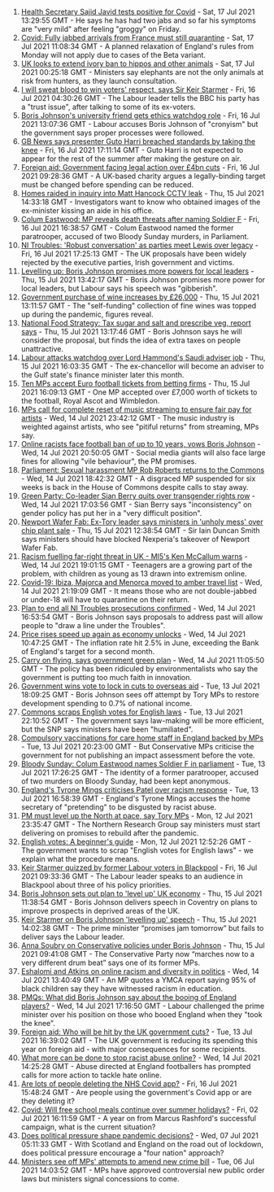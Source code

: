 1. [Health Secretary Sajid Javid tests positive for Covid](https://www.bbc.co.uk/news/uk-57874744) - Sat, 17 Jul 2021 13:29:55 GMT - He says he has had two jabs and so far his symptoms are "very mild" after feeling "groggy" on Friday.
2. [Covid: Fully jabbed arrivals from France must still quarantine](https://www.bbc.co.uk/news/uk-57869880) - Sat, 17 Jul 2021 11:08:34 GMT - A planned relaxation of England's rules from Monday will not apply due to cases of the Beta variant.
3. [UK looks to extend ivory ban to hippos and other animals](https://www.bbc.co.uk/news/uk-politics-57867935) - Sat, 17 Jul 2021 00:25:18 GMT - Ministers say elephants are not the only animals at risk from hunters, as they launch consultation.
4. [I will sweat blood to win voters' respect, says Sir Keir Starmer](https://www.bbc.co.uk/news/uk-politics-57848266) - Fri, 16 Jul 2021 04:30:26 GMT - The Labour leader tells the BBC his party has a "trust issue", after talking to some of its ex-voters.
5. [Boris Johnson's university friend gets ethics watchdog role](https://www.bbc.co.uk/news/uk-politics-57860969) - Fri, 16 Jul 2021 13:07:36 GMT - Labour accuses Boris Johnson of "cronyism" but the government says proper processes were followed.
6. [GB News says presenter Guto Harri breached standards by taking the knee](https://www.bbc.co.uk/news/entertainment-arts-57862332) - Fri, 16 Jul 2021 17:11:14 GMT - Guto Harri is not expected to appear for the rest of the summer after making the gesture on air.
7. [Foreign aid: Government facing legal action over £4bn cuts](https://www.bbc.co.uk/news/uk-politics-57860963) - Fri, 16 Jul 2021 09:28:36 GMT - A UK-based charity argues a legally-binding target must be changed before spending can be reduced.
8. [Homes raided in inquiry into Matt Hancock CCTV leak](https://www.bbc.co.uk/news/uk-politics-57853164) - Thu, 15 Jul 2021 14:33:18 GMT - Investigators want to know who obtained images of the ex-minister kissing an aide in his office.
9. [Colum Eastwood: MP reveals death threats after naming Soldier F](https://www.bbc.co.uk/news/uk-northern-ireland-foyle-west-57863054) - Fri, 16 Jul 2021 16:38:57 GMT - Colum Eastwood named the former paratrooper, accused of two Bloody Sunday murders, in Parliament.
10. [NI Troubles: 'Robust conversation' as parties meet Lewis over legacy](https://www.bbc.co.uk/news/uk-northern-ireland-57858073) - Fri, 16 Jul 2021 17:25:13 GMT - The UK proposals have been widely rejected by the executive parties, Irish government and victims.
11. [Levelling up: Boris Johnson promises more powers for local leaders](https://www.bbc.co.uk/news/uk-politics-57844084) - Thu, 15 Jul 2021 13:42:17 GMT - Boris Johnson promises more power for local leaders, but Labour says his speech was "gibberish".
12. [Government purchase of wine increases by £26,000](https://www.bbc.co.uk/news/uk-politics-57848267) - Thu, 15 Jul 2021 13:11:57 GMT - The "self-funding" collection of fine wines was topped up during the pandemic, figures reveal.
13. [National Food Strategy: Tax sugar and salt and prescribe veg, report says](https://www.bbc.co.uk/news/uk-57838103) - Thu, 15 Jul 2021 13:17:46 GMT - Boris Johnson says he will consider the proposal, but finds the idea of extra taxes on people unattractive.
14. [Labour attacks watchdog over Lord Hammond's Saudi adviser job](https://www.bbc.co.uk/news/uk-politics-57850904) - Thu, 15 Jul 2021 16:03:35 GMT - The ex-chancellor will become an adviser to the Gulf state's finance minister later this month.
15. [Ten MPs accept Euro football tickets from betting firms](https://www.bbc.co.uk/news/uk-politics-57848269) - Thu, 15 Jul 2021 16:09:13 GMT - One MP accepted over £7,000 worth of tickets to the football, Royal Ascot and Wimbledon.
16. [MPs call for complete reset of music streaming to ensure fair pay for artists](https://www.bbc.co.uk/news/entertainment-arts-57838473) - Wed, 14 Jul 2021 23:42:12 GMT - The music industry is weighted against artists, who see "pitiful returns" from streaming, MPs say.
17. [Online racists face football ban of up to 10 years, vows Boris Johnson](https://www.bbc.co.uk/news/uk-politics-57837003) - Wed, 14 Jul 2021 20:50:05 GMT - Social media giants will also face large fines for allowing "vile behaviour", the PM promises.
18. [Parliament: Sexual harassment MP Rob Roberts returns to the Commons](https://www.bbc.co.uk/news/uk-wales-politics-57834541) - Wed, 14 Jul 2021 18:42:32 GMT - A disgraced MP suspended for six weeks is back in the House of Commons despite calls to stay away.
19. [Green Party: Co-leader Sian Berry quits over transgender rights row](https://www.bbc.co.uk/news/uk-politics-57840545) - Wed, 14 Jul 2021 17:03:56 GMT - Sian Berry says "inconsistency" on gender policy has put her in a "very difficult position".
20. [Newport Wafer Fab: Ex-Tory leader says ministers in 'unholy mess' over chip plant sale](https://www.bbc.co.uk/news/uk-wales-politics-57820305) - Thu, 15 Jul 2021 12:38:54 GMT - Sir Iain Duncan Smith says ministers should have blocked Nexperia's takeover of Newport Wafer Fab.
21. [Racism fuelling far-right threat in UK - MI5's Ken McCallum warns](https://www.bbc.co.uk/news/uk-57829261) - Wed, 14 Jul 2021 19:01:15 GMT - Teenagers are a growing part of the problem, with children as young as 13 drawn into extremism online.
22. [Covid-19: Ibiza, Majorca and Menorca moved to amber travel list](https://www.bbc.co.uk/news/uk-57839184) - Wed, 14 Jul 2021 21:19:09 GMT - It means those who are not double-jabbed or under-18 will have to quarantine on their return.
23. [Plan to end all NI Troubles prosecutions confirmed](https://www.bbc.co.uk/news/uk-northern-ireland-57829037) - Wed, 14 Jul 2021 16:53:54 GMT - Boris Johnson says proposals to address past will allow people to "draw a line under the Troubles".
24. [Price rises speed up again as economy unlocks](https://www.bbc.co.uk/news/business-57826826) - Wed, 14 Jul 2021 10:47:25 GMT - The inflation rate hit 2.5% in June, exceeding the Bank of England's target for a second month.
25. [Carry on flying, says government green plan](https://www.bbc.co.uk/news/business-57830168) - Wed, 14 Jul 2021 11:05:50 GMT - The policy has been ridiculed by environmentalists who say the government is putting too much faith in innovation.
26. [Government wins vote to lock in cuts to overseas aid](https://www.bbc.co.uk/news/uk-politics-57826111) - Tue, 13 Jul 2021 18:09:25 GMT - Boris Johnson sees off attempt by Tory MPs to restore development spending to 0.7% of national income.
27. [Commons scraps English votes for English laws](https://www.bbc.co.uk/news/uk-politics-57828406) - Tue, 13 Jul 2021 22:10:52 GMT - The government says law-making will be more efficient, but the SNP says ministers have been "humiliated".
28. [Compulsory vaccinations for care home staff in England backed by MPs](https://www.bbc.co.uk/news/uk-57829135) - Tue, 13 Jul 2021 20:23:00 GMT - But Conservative MPs criticise the government for not publishing an impact assessment before the vote.
29. [Bloody Sunday: Colum Eastwood names Soldier F in parliament](https://www.bbc.co.uk/news/uk-northern-ireland-57825284) - Tue, 13 Jul 2021 17:26:25 GMT - The identity of a former paratrooper, accused of two murders on Bloody Sunday, had been kept anonymous.
30. [England's Tyrone Mings criticises Patel over racism response](https://www.bbc.co.uk/news/uk-politics-57778668) - Tue, 13 Jul 2021 16:58:39 GMT - England's Tyrone Mings accuses the home secretary of "pretending" to be disgusted by racist abuse.
31. [PM must level up the North at pace, say Tory MPs](https://www.bbc.co.uk/news/uk-politics-57813975) - Mon, 12 Jul 2021 23:35:47 GMT - The Northern Research Group say ministers must start delivering on promises to rebuild after the pandemic.
32. [English votes: A beginner's guide](https://www.bbc.co.uk/news/uk-politics-33370064) - Mon, 12 Jul 2021 12:52:26 GMT - The government wants to scrap "English votes for English laws" - we explain what the procedure means.
33. [Keir Starmer quizzed by former Labour voters in Blackpool](https://www.bbc.co.uk/news/uk-politics-57849730) - Fri, 16 Jul 2021 09:33:36 GMT - The Labour leader speaks to an audience in Blackpool about three of his policy priorities.
34. [Boris Johnson sets out plan to 'level up' UK economy](https://www.bbc.co.uk/news/uk-politics-57849487) - Thu, 15 Jul 2021 11:38:54 GMT - Boris Johnson delivers speech in Coventry on plans to improve prospects in deprived areas of the UK.
35. [Keir Starmer on Boris Johnson 'levelling up' speech](https://www.bbc.co.uk/news/uk-politics-57849489) - Thu, 15 Jul 2021 14:02:38 GMT - The prime minister “promises jam tomorrow” but fails to deliver says the Labour leader.
36. [Anna Soubry on Conservative policies under Boris Johnson](https://www.bbc.co.uk/news/uk-politics-57849484) - Thu, 15 Jul 2021 09:41:08 GMT - The Conservative Party now “marches now to a very different drum beat” says one of its former MPs.
37. [Eshalomi and Atkins on online racism and diversity in politics](https://www.bbc.co.uk/news/uk-politics-57838597) - Wed, 14 Jul 2021 13:40:49 GMT - An MP quotes a YMCA report saying 95% of black children say they have witnessed racism in education.
38. [PMQs: What did Boris Johnson say about the booing of England players?](https://www.bbc.co.uk/news/57837572) - Wed, 14 Jul 2021 17:16:50 GMT - Labour challenged the prime minister over his position on those who booed England when they "took the knee".
39. [Foreign aid: Who will be hit by the UK government cuts?](https://www.bbc.co.uk/news/57362816) - Tue, 13 Jul 2021 16:39:02 GMT - The UK government is reducing its spending this year on foreign aid - with major consequences for some recipients.
40. [What more can be done to stop racist abuse online?](https://www.bbc.co.uk/news/uk-politics-57820048) - Wed, 14 Jul 2021 14:25:28 GMT - Abuse directed at England footballers has prompted calls for more action to tackle hate online.
41. [Are lots of people deleting the NHS Covid app?](https://www.bbc.co.uk/news/57779371) - Fri, 16 Jul 2021 15:48:24 GMT - Are people using the government's Covid app or are they deleting it?
42. [Covid: Will free school meals continue over summer holidays?](https://www.bbc.co.uk/news/explainers-53053337) - Fri, 02 Jul 2021 16:11:59 GMT - A year on from Marcus Rashford's successful campaign, what is the current situation?
43. [Does political pressure shape pandemic decisions?](https://www.bbc.co.uk/news/uk-scotland-scotland-politics-57737414) - Wed, 07 Jul 2021 05:11:33 GMT - With Scotland and England on the road out of lockdown, does political pressure encourage a "four nation" approach?
44. [Ministers see off MPs' attempts to amend new crime bill](https://www.bbc.co.uk/news/uk-politics-57680917) - Tue, 06 Jul 2021 14:03:52 GMT - MPs have approved controversial new public order laws but ministers signal concessions to come.
